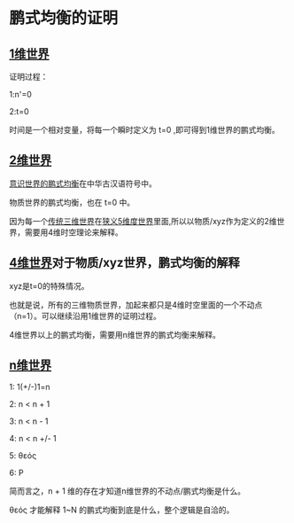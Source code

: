 # 鹏式均衡的证明

## [1维世界](../n/1.zh.md)

证明过程：

1:n'=0

2:t=0

时间是一个相对变量，将每一个瞬时定义为 t=0 ,即可得到1维世界的鹏式均衡。

## [2维世界](../n/2.zh.md)

[意识世界的鹏式均衡](https://github.com/zeusro/God-Theory/blob/master/docs/source/chapter_5.md)在中华古汉语符号中。

物质世界的鹏式均衡，也在 t=0 中。

因为每一个[传统三维世界](../n/3.zh.md)在[狭义5维度世界](../n/5.zh.md)里面,所以以物质/xyz作为定义的2维世界，需要用4维时空理论来解释。

## [4维世界](../n/4.zh.md)对于物质/xyz世界，鹏式均衡的解释

xyz是t=0的特殊情况。

也就是说，所有的三维物质世界，加起来都只是4维时空里面的一个不动点（n=1）。可以继续沿用1维世界的证明过程。

4维世界以上的鹏式均衡，需要用n维世界的鹏式均衡来解释。

## [n维世界](../n/n.zh.md)

1: 1(+/-)1=n

2: n < n + 1

3: n < n - 1

4: n < n +/- 1

5: θεός

6: P

简而言之，n + 1 维的存在才知道n维世界的不动点/鹏式均衡是什么。

θεός 才能解释 1~N 的鹏式均衡到底是什么，整个逻辑是自洽的。
